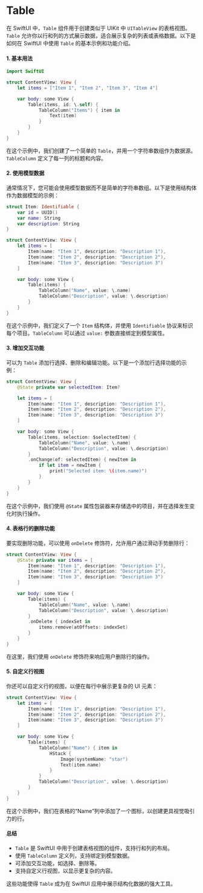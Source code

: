 # Table

在 SwiftUI 中，`Table` 组件用于创建类似于 UIKit 中 `UITableView` 的表格视图。`Table` 允许你以行和列的方式展示数据，适合展示复杂的列表或表格数据。以下是如何在 SwiftUI 中使用 `Table` 的基本示例和功能介绍。

#### 1. 基本用法

```swift
import SwiftUI

struct ContentView: View {
    let items = ["Item 1", "Item 2", "Item 3", "Item 4"]

    var body: some View {
        Table(items, id: \.self) {
            TableColumn("Items") { item in
                Text(item)
            }
        }
    }
}
```

在这个示例中，我们创建了一个简单的 `Table`，并用一个字符串数组作为数据源。`TableColumn` 定义了每一列的标题和内容。

#### 2. 使用模型数据

通常情况下，您可能会使用模型数据而不是简单的字符串数组。以下是使用结构体作为数据模型的示例：

```swift
struct Item: Identifiable {
    var id = UUID()
    var name: String
    var description: String
}

struct ContentView: View {
    let items = [
        Item(name: "Item 1", description: "Description 1"),
        Item(name: "Item 2", description: "Description 2"),
        Item(name: "Item 3", description: "Description 3")
    ]

    var body: some View {
        Table(items) {
            TableColumn("Name", value: \.name)
            TableColumn("Description", value: \.description)
        }
    }
}
```

在这个示例中，我们定义了一个 `Item` 结构体，并使用 `Identifiable` 协议来标识每个项目。`TableColumn` 可以通过 `value:` 参数直接绑定到模型属性。

#### 3. 增加交互功能

可以为 `Table` 添加行选择、删除和编辑功能。以下是一个添加行选择功能的示例：

```swift
struct ContentView: View {
    @State private var selectedItem: Item?

    let items = [
        Item(name: "Item 1", description: "Description 1"),
        Item(name: "Item 2", description: "Description 2"),
        Item(name: "Item 3", description: "Description 3")
    ]

    var body: some View {
        Table(items, selection: $selectedItem) {
            TableColumn("Name", value: \.name)
            TableColumn("Description", value: \.description)
        }
        .onChange(of: selectedItem) { newItem in
            if let item = newItem {
                print("Selected item: \(item.name)")
            }
        }
    }
}
```

在这个示例中，我们使用 `@State` 属性包装器来存储选中的项目，并在选择发生变化时执行操作。

#### 4. 表格行的删除功能

要实现删除功能，可以使用 `onDelete` 修饰符，允许用户通过滑动手势删除行：

```swift
struct ContentView: View {
    @State private var items = [
        Item(name: "Item 1", description: "Description 1"),
        Item(name: "Item 2", description: "Description 2"),
        Item(name: "Item 3", description: "Description 3")
    ]

    var body: some View {
        Table(items) {
            TableColumn("Name", value: \.name)
            TableColumn("Description", value: \.description)
        }
        .onDelete { indexSet in
            items.remove(atOffsets: indexSet)
        }
    }
}
```

在这里，我们使用 `onDelete` 修饰符来响应用户删除行的操作。

#### 5. 自定义行视图

你还可以自定义行的视图，以便在每行中展示更复杂的 UI 元素：

```swift
struct ContentView: View {
    let items = [
        Item(name: "Item 1", description: "Description 1"),
        Item(name: "Item 2", description: "Description 2"),
        Item(name: "Item 3", description: "Description 3")
    ]

    var body: some View {
        Table(items) {
            TableColumn("Name") { item in
                HStack {
                    Image(systemName: "star")
                    Text(item.name)
                }
            }
            TableColumn("Description", value: \.description)
        }
    }
}
```

在这个示例中，我们在表格的“Name”列中添加了一个图标，以创建更具视觉吸引力的行。

#### 总结

* `Table` 是 SwiftUI 中用于创建表格视图的组件，支持行和列的布局。
* 使用 `TableColumn` 定义列，支持绑定到模型数据。
* 可添加交互功能，如选择、删除等。
* 支持自定义行视图，以显示更复杂的内容。

这些功能使得 `Table` 成为在 SwiftUI 应用中展示结构化数据的强大工具。
